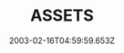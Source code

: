 ---
templateKey: pro-sub-page
thumbnail: /img/dev/assets/adam-bryla-highresscreenshot00366ss.jpg
date: 2003-02-16T04:59:59.653Z
title: ASSETS
description: "MAP"
---